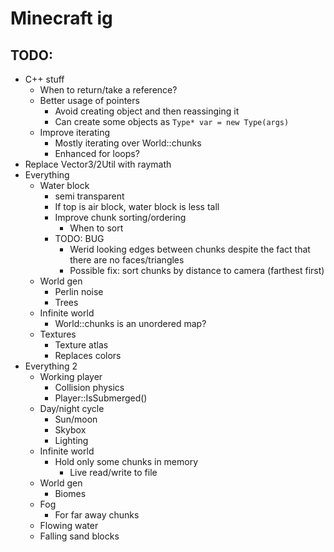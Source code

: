 # Minecraft ig

## TODO:

- C++ stuff
	- When to return/take a reference?
	- Better usage of pointers
		- Avoid creating object and then reassinging it
		- Can create some objects as `Type* var = new Type(args)`
	- Improve iterating
		- Mostly iterating over World::chunks
		- Enhanced for loops?
- Replace Vector3/2Util with raymath
- Everything
	- Water block
		- semi transparent
		- If top is air block, water block is less tall
		- Improve chunk sorting/ordering
			- When to sort
		- TODO: BUG
			- Werid looking edges between chunks despite the fact that there are no faces/triangles
			- Possible fix: sort chunks by distance to camera (farthest first)
	- World gen
		- Perlin noise
		- Trees
	- Infinite world
		- World::chunks is an unordered map?
	- Textures
		- Texture atlas
		- Replaces colors
- Everything 2
	- Working player
		- Collision physics
		- Player::IsSubmerged()
	- Day/night cycle
		- Sun/moon
		- Skybox
		- Lighting
	- Infinite world
		- Hold only some chunks in memory
			- Live read/write to file
	- World gen
		- Biomes
	- Fog
		- For far away chunks
	- Flowing water
	- Falling sand blocks